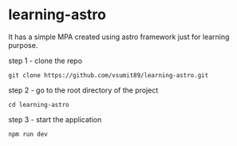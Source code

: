 # learning-astro

It has a simple MPA created using astro framework just for learning purpose.

step 1 - clone the repo 
```
git clone https://github.com/vsumit89/learning-astro.git
```

step 2 - go to the root directory of the project
```
cd learning-astro
```

step 3 -  start the application
```
npm run dev
```
